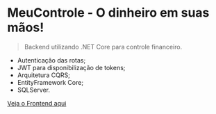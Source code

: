 # MeuControle - O dinheiro em suas mãos!
> Backend utilizando .NET Core para controle financeiro.

- Autenticação das rotas;
- JWT para disponibilização de tokens;
- Arquitetura CQRS;
- EntityFramework Core;
- SQLServer.

[Veja o Frontend aqui](https://github.com/GustavoRodrigues94/meucontrole)
